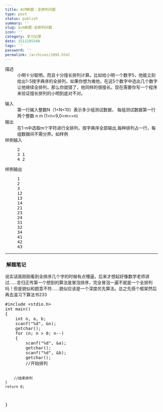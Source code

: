 ```yaml
---
title: ACM刷题：全排列问题
type: post
status: publish
summary: ''
slug: acm刷题-全排列问题
icon: ''
category: 学习记录
date: 1511105340
tags: ''
password: ''
permalink: /archives/1893.html
---
```


<dl>
 	<dt>描述</dt>
 	<dd>小明十分聪明，而且十分擅长排列计算。比如给小明一个数字5，他能立刻给出1-5按字典序的全排列，如果你想为难他，在这5个数字中选出几个数字让他继续全排列，那么你就错了，他同样的很擅长。现在需要你写一个程序来验证擅长排列的小明到底对不对。</dd>
</dl>
<dl>
 	<dt>输入</dt>
 	<dd>第一行输入整数N（1&lt;N&lt;10）表示多少组测试数据，
每组测试数据第一行两个整数 n m (1&lt;n&lt;9,0&lt;m&lt;=n)</dd>
 	<dt>输出</dt>
 	<dd>在1-n中选取m个字符进行全排列，按字典序全部输出,每种排列占一行，每组数据间不需分界。如样例</dd>
 	<dt>样例输入</dt>
 	<dd>
<pre>2
3 1
4 2
</pre>
</dd>
 	<dt>样例输出</dt>
 	<dd>
<pre>1
2
3
12
13
14
21
23
24
31
32
34
41
42
43
</pre>
</dd>
</dl>

<hr />

<h3> 解题笔记</h3>
说实话我刚刚看到全排序几个字的时候有点懵逼，后来才想起好像数学老师讲过……言归正传第一个想到的算法是冒泡排序，完全冒泡一遍不就是一个全排列吗！但是貌似和题意不符……貌似应该是一个深度优先算法。总之先搭个框架然后再去温习下算法书233
<pre>#include &lt;stdio.h&gt; 
int main()
{
    int n, a, b;
    scanf("%d", &amp;n);
    getchar();
    for (n; n &gt; 0; n--)
    {
        scanf("%d", &amp;a);
        getchar();
        scanf("%d", &amp;b);
        getchar();
        //开始排列

        //结束排列
    }
    return 0;
}
</pre>
&nbsp;
